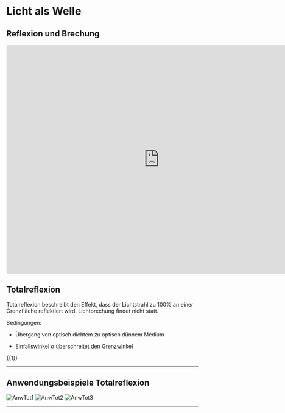 <!--
author: Christian Golnik

language: de

@style
.lia-effect__circle {
display: none !important;
}

@media (min-width: 600px) {
.newspaper {
column-count: 2;
column-gap: 40px;
column-rule: 1px solid lightblue;
}
}

h1, h2, h3, h4, h5, h6 {
column-span: all;
}

.cb {
break-before: column;
}
@end

mode: Presentation

@onload
window.LIA.settings.font_size = 2
@end

\-->

# Licht als Welle

## Reflexion und Brechung

<iframe src="https://www.geogebra.org/m/j9hcvxk8?embed" width="800" height="600" allowfullscreen style="border: 1px solid #e4e4e4;border-radius: 4px;" frameborder="0"></iframe>

## Totalreflexion

Totalreflexion beschreibt den Effekt, dass der Lichtstrahl zu 100% an einer Grenzfläche reflektiert wird. Lichtbrechung findet nicht statt.

Bedingungen: 

 - Übergang von optisch dichtem zu optisch dünnem Medium

 - Einfallswinkel $\alpha$ überschreitet den Grenzwinkel

{{1}}
**************
<H2>Anwendungsbeispiele Totalreflexion</H2>

![AnwTot1](https://diversewolken.ddns.net/nextcloud/index.php/s/aAr6WdmSty8bRf5/download) 
![AnwTot2](https://diversewolken.ddns.net/nextcloud/index.php/s/ZKxeDQGMGMCKESz/download) 
![AnwTot3](https://diversewolken.ddns.net/nextcloud/index.php/s/mZcbKjoZ6PnAsgg/download)

**************